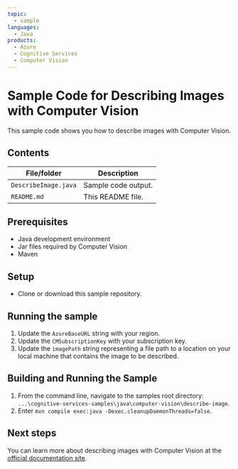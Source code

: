 ```yaml
---
topic:
  - sample
languages:
  - Java
products:
  - Azure
  - Cognitive Services
  - Computer Vision
---
```


# Sample Code for Describing Images with Computer Vision

This sample code shows you how to describe images with Computer Vision.

## Contents

| File/folder | Description |
|-------------|-------------|
| `DescribeImage.java` | Sample code output. |
| `README.md`            | This README file. |

## Prerequisites

- Java development environment
- Jar files required by Computer Vision
- Maven

## Setup

- Clone or download this sample repository.

## Running the sample

1. Update the `AzureBaseURL` string with your region.
2. Update the `CMSubscriptionKey` with your subscription key.
3. Update the `imagePath` string representing a file path to a location on your local machine that contains the image to be described.

## Building and Running the Sample

1. From the command line, navigate to the samples root directory: `...\cognitive-services-samples\java\computer-vision\describe-image`.
2. Enter `mvn compile exec:java -Dexec.cleanupDaemonThreads=false`.

## Next steps

You can learn more about describing images with Computer Vision at the [official documentation site](https://docs.microsoft.com/en-us/azure/cognitive-services/computer-vision/concept-describing-images).
